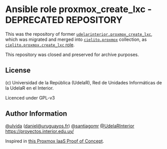 Ansible role proxmox_create_lxc - DEPRECATED REPOSITORY
=========

This was the repository of former [`udelarinterior.proxmox_create_lxc`](https://github.com/UdelaRInterior/ansible-role-proxmox-create-lxc/releases/tag/v5.1.0), which was migrated and merged into [`cielito.proxmox`](https://galaxy.ansible.com/cielito/proxmox) collection, as [`cielito.proxmox.create_lxc` role](https://git.interior.edu.uy/cielito/proxmox/tree/master/roles/create_lxc).

This repository was closed and preserved for archive purposes.  

License
-------

(c) Universidad de la República (UdelaR), Red de Unidades Informáticas de la UdelaR en el Interior.

Licenced under GPL-v3

Author Information
------------------

[@ulvida](https://github.com/ulvida) (daniel@uruguayos.fr)
[@santiagomr](https://github.com/santiagomr)
[@UdelaRInterior](https://github.com/UdelaRInterior)
https://proyectos.interior.edu.uy/

Inspired in [this Proxmox IaaS Proof of Concept](https://gitlab.com/morph027/pve-infra-poc/blob/master/run.yml).
